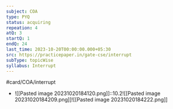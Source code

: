 ```yaml
---
subject: COA
type: PYQ
status: acquiring
repeation: 4
atQ: 3
startQ: 1
endQ: 24
last_time: 2023-10-20T00:00:00.000+05:30
src: https://practicepaper.in/gate-cse/interrupt
subType: topicWise
syllabus: Interrupt
---
```

#card/COA/interrupt
- ![[Pasted image 20231020184120.png]]::10.2![[Pasted image 20231020184209.png]]![[Pasted image 20231020184222.png]] <!--SR:!2023-10-24,4,270-->